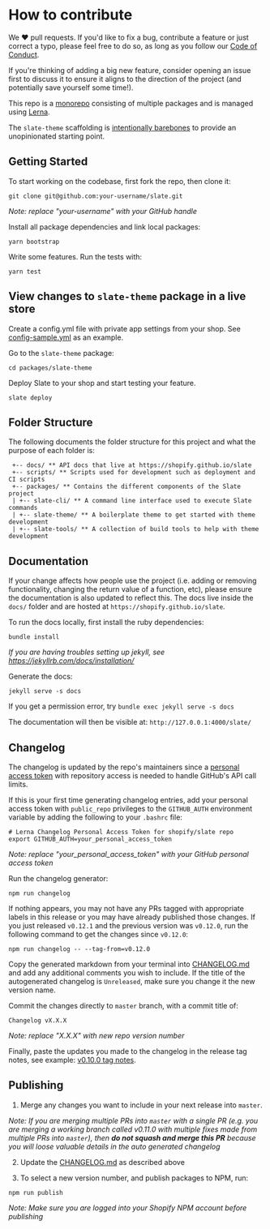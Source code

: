 # How to contribute

We ❤️ pull requests. If you'd like to fix a bug, contribute a feature or just correct a typo, please feel free to do so, as long as you follow our [Code of Conduct](https://github.com/Shopify/slate/blob/master/CODE_OF_CONDUCT.md).

If you're thinking of adding a big new feature, consider opening an issue first to discuss it to ensure it aligns to the direction of the project (and potentially save yourself some time!).

This repo is a [monorepo](https://github.com/babel/babel/blob/master/doc/design/monorepo.md) consisting of multiple packages and is managed using [Lerna](https://github.com/lerna/lerna).

The `slate-theme` scaffolding is [intentionally barebones](https://shopify.github.io/slate/theme/#intentionally-blank) to provide an unopinionated starting point.

## Getting Started

To start working on the codebase, first fork the repo, then clone it:

```
git clone git@github.com:your-username/slate.git
```

_Note: replace "your-username" with your GitHub handle_

Install all package dependencies and link local packages:

```
yarn bootstrap
```

Write some features. Run the tests with:

```
yarn test
```

## View changes to `slate-theme` package in a live store

Create a config.yml file with private app settings from your shop. See [config-sample.yml](https://github.com/Shopify/slate/blob/master/packages/slate-theme/config-sample.yml) as an example.

Go to the `slate-theme` package:

```
cd packages/slate-theme
```

Deploy Slate to your shop and start testing your feature.

```
slate deploy
```

## Folder Structure

The following documents the folder structure for this project and what the purpose of each folder is:

```
 +-- docs/ ** API docs that live at https://shopify.github.io/slate
 +-- scripts/ ** Scripts used for development such as deployment and CI scripts
 +-- packages/ ** Contains the different components of the Slate project
 | +-- slate-cli/ ** A command line interface used to execute Slate commands
 | +-- slate-theme/ ** A boilerplate theme to get started with theme development
 | +-- slate-tools/ ** A collection of build tools to help with theme development
```

## Documentation

If your change affects how people use the project (i.e. adding or removing
functionality, changing the return value of a function, etc),
please ensure the documentation is also updated to
reflect this. The docs live inside the `docs/` folder and are hosted
at `https://shopify.github.io/slate`.

To run the docs locally, first install the ruby dependencies:

```
bundle install
```

_If you are having troubles setting up jekyll, see https://jekyllrb.com/docs/installation/_

Generate the docs:

```
jekyll serve -s docs
```

If you get a permission error, try `bundle exec jekyll serve -s docs`

The documentation will then be visible at:
`http://127.0.0.1:4000/slate/`

## Changelog

The changelog is updated by the repo's maintainers since a [personal access token](https://github.com/settings/tokens) with repository access is needed to handle GitHub's API call limits.

If this is your first time generating changelog entries, add your personal access token with `public_repo` privileges to the `GITHUB_AUTH` environment variable by adding the following to your `.bashrc` file:

```
# Lerna Changelog Personal Access Token for shopify/slate repo
export GITHUB_AUTH=your_personal_access_token
```

_Note: replace "your_personal_access_token" with your GitHub personal access token_

Run the changelog generator:

```
npm run changelog
```

If nothing appears, you may not have any PRs tagged with appropriate labels in this release or you may have already published those changes. If you just released `v0.12.1` and the previous version was `v0.12.0`, run the following command to get the changes since `v0.12.0`:

```
npm run changelog -- --tag-from=v0.12.0
```

Copy the generated markdown from your terminal into [CHANGELOG.md](https://github.com/Shopify/slate/blob/master/CHANGELOG.md) and add any additional comments you wish to include. If the title of the autogenerated changelog is `Unreleased`, make sure you change it the new version name.

Commit the changes directly to `master` branch, with a commit title of:

```
Changelog vX.X.X
```

_Note: replace "X.X.X" with new repo version number_

Finally, paste the updates you made to the changelog in the release tag notes, see example: [v0.10.0 tag notes](https://github.com/Shopify/slate/releases/tag/v0.10.0).

## Publishing

1. Merge any changes you want to include in your next release into `master`.

_Note: If you are merging multiple PRs into `master` with a single PR (e.g. you are merging a working branch called v0.11.0 with multiple fixes made from multiple PRs into `master`), then **do not squash and merge this PR** because you will loose valuable details in the auto generated changelog_

2. Update the [CHANGELOG.md](https://github.com/Shopify/slate/blob/master/CHANGELOG.md) as described above

3. To select a new version number, and publish packages to NPM, run:

```
npm run publish
```

_Note: Make sure you are logged into your Shopify NPM account before publishing_
